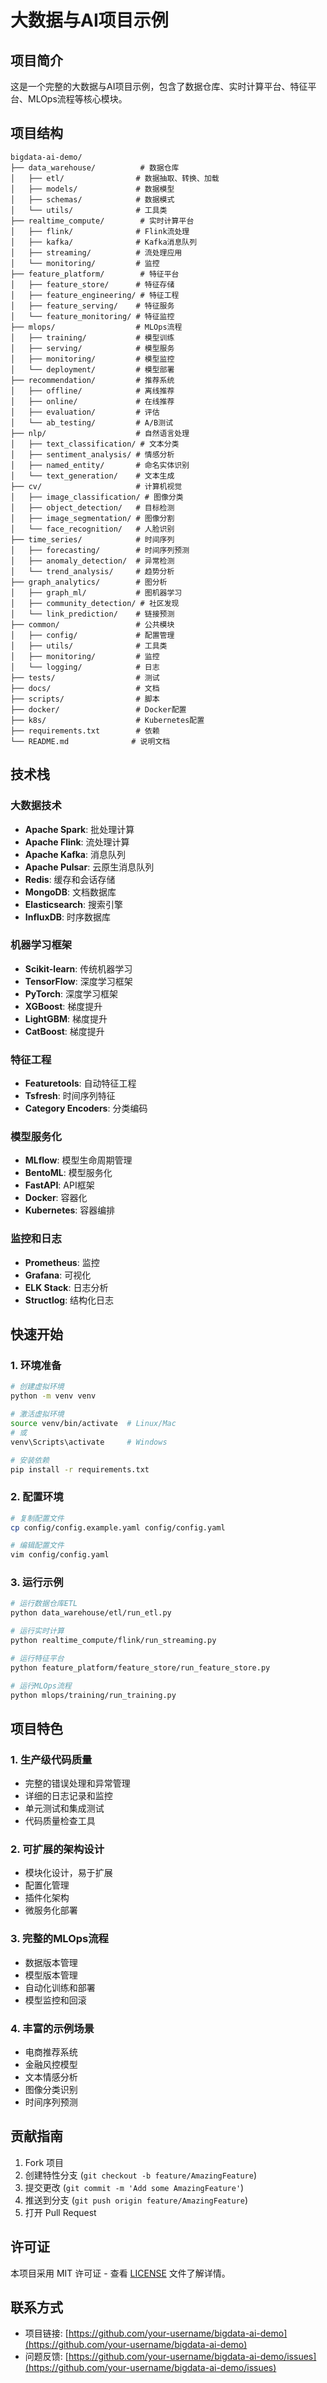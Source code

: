 # 大数据与AI项目示例

## 项目简介

这是一个完整的大数据与AI项目示例，包含了数据仓库、实时计算平台、特征平台、MLOps流程等核心模块。

## 项目结构

```
bigdata-ai-demo/
├── data_warehouse/          # 数据仓库
│   ├── etl/                # 数据抽取、转换、加载
│   ├── models/             # 数据模型
│   ├── schemas/            # 数据模式
│   └── utils/              # 工具类
├── realtime_compute/        # 实时计算平台
│   ├── flink/              # Flink流处理
│   ├── kafka/              # Kafka消息队列
│   ├── streaming/          # 流处理应用
│   └── monitoring/         # 监控
├── feature_platform/        # 特征平台
│   ├── feature_store/      # 特征存储
│   ├── feature_engineering/ # 特征工程
│   ├── feature_serving/    # 特征服务
│   └── feature_monitoring/ # 特征监控
├── mlops/                  # MLOps流程
│   ├── training/           # 模型训练
│   ├── serving/            # 模型服务
│   ├── monitoring/         # 模型监控
│   └── deployment/         # 模型部署
├── recommendation/         # 推荐系统
│   ├── offline/            # 离线推荐
│   ├── online/             # 在线推荐
│   ├── evaluation/         # 评估
│   └── ab_testing/         # A/B测试
├── nlp/                    # 自然语言处理
│   ├── text_classification/ # 文本分类
│   ├── sentiment_analysis/ # 情感分析
│   ├── named_entity/       # 命名实体识别
│   └── text_generation/    # 文本生成
├── cv/                     # 计算机视觉
│   ├── image_classification/ # 图像分类
│   ├── object_detection/   # 目标检测
│   ├── image_segmentation/ # 图像分割
│   └── face_recognition/   # 人脸识别
├── time_series/            # 时间序列
│   ├── forecasting/        # 时间序列预测
│   ├── anomaly_detection/  # 异常检测
│   └── trend_analysis/     # 趋势分析
├── graph_analytics/        # 图分析
│   ├── graph_ml/           # 图机器学习
│   ├── community_detection/ # 社区发现
│   └── link_prediction/    # 链接预测
├── common/                 # 公共模块
│   ├── config/             # 配置管理
│   ├── utils/              # 工具类
│   ├── monitoring/         # 监控
│   └── logging/            # 日志
├── tests/                  # 测试
├── docs/                   # 文档
├── scripts/                # 脚本
├── docker/                 # Docker配置
├── k8s/                    # Kubernetes配置
├── requirements.txt        # 依赖
└── README.md              # 说明文档
```

## 技术栈

### 大数据技术
- **Apache Spark**: 批处理计算
- **Apache Flink**: 流处理计算
- **Apache Kafka**: 消息队列
- **Apache Pulsar**: 云原生消息队列
- **Redis**: 缓存和会话存储
- **MongoDB**: 文档数据库
- **Elasticsearch**: 搜索引擎
- **InfluxDB**: 时序数据库

### 机器学习框架
- **Scikit-learn**: 传统机器学习
- **TensorFlow**: 深度学习框架
- **PyTorch**: 深度学习框架
- **XGBoost**: 梯度提升
- **LightGBM**: 梯度提升
- **CatBoost**: 梯度提升

### 特征工程
- **Featuretools**: 自动特征工程
- **Tsfresh**: 时间序列特征
- **Category Encoders**: 分类编码

### 模型服务化
- **MLflow**: 模型生命周期管理
- **BentoML**: 模型服务化
- **FastAPI**: API框架
- **Docker**: 容器化
- **Kubernetes**: 容器编排

### 监控和日志
- **Prometheus**: 监控
- **Grafana**: 可视化
- **ELK Stack**: 日志分析
- **Structlog**: 结构化日志

## 快速开始

### 1. 环境准备

```bash
# 创建虚拟环境
python -m venv venv

# 激活虚拟环境
source venv/bin/activate  # Linux/Mac
# 或
venv\Scripts\activate     # Windows

# 安装依赖
pip install -r requirements.txt
```

### 2. 配置环境

```bash
# 复制配置文件
cp config/config.example.yaml config/config.yaml

# 编辑配置文件
vim config/config.yaml
```

### 3. 运行示例

```bash
# 运行数据仓库ETL
python data_warehouse/etl/run_etl.py

# 运行实时计算
python realtime_compute/flink/run_streaming.py

# 运行特征平台
python feature_platform/feature_store/run_feature_store.py

# 运行MLOps流程
python mlops/training/run_training.py
```

## 项目特色

### 1. 生产级代码质量
- 完整的错误处理和异常管理
- 详细的日志记录和监控
- 单元测试和集成测试
- 代码质量检查工具

### 2. 可扩展的架构设计
- 模块化设计，易于扩展
- 配置化管理
- 插件化架构
- 微服务化部署

### 3. 完整的MLOps流程
- 数据版本管理
- 模型版本管理
- 自动化训练和部署
- 模型监控和回滚

### 4. 丰富的示例场景
- 电商推荐系统
- 金融风控模型
- 文本情感分析
- 图像分类识别
- 时间序列预测

## 贡献指南

1. Fork 项目
2. 创建特性分支 (`git checkout -b feature/AmazingFeature`)
3. 提交更改 (`git commit -m 'Add some AmazingFeature'`)
4. 推送到分支 (`git push origin feature/AmazingFeature`)
5. 打开 Pull Request

## 许可证

本项目采用 MIT 许可证 - 查看 [LICENSE](LICENSE) 文件了解详情。

## 联系方式

- 项目链接: [https://github.com/your-username/bigdata-ai-demo](https://github.com/your-username/bigdata-ai-demo)
- 问题反馈: [https://github.com/your-username/bigdata-ai-demo/issues](https://github.com/your-username/bigdata-ai-demo/issues)
